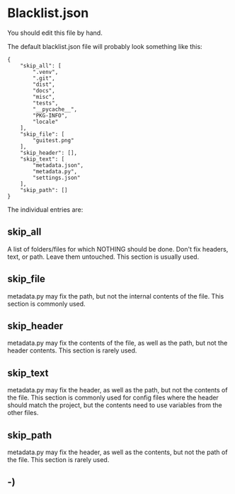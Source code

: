 <!----------------------------------------------------------------------------->
<!-- Project : PyPlate                                         /          \  -->
<!-- Filename: blacklist.md                                   |     ()     | -->
<!-- Date    : 12/19/2022                                     |            | -->
<!-- Author  : cyclopticnerve                                 |   \____/   | -->
<!-- License : WTFPLv2                                         \          /  -->
<!----------------------------------------------------------------------------->

# Blacklist.json

You should edit this file by hand.

The default blacklist.json file will probably look something like this:
```
{
    "skip_all": [
        ".venv",
        ".git",
        "dist",
        "docs",
        "misc",
        "tests",
        "__pycache__",
        "PKG-INFO",
        "locale"
    ],
    "skip_file": [
        "guitest.png"
    ],
    "skip_header": [],
    "skip_text": [
        "metadata.json",
        "metadata.py",
        "settings.json"
    ],
    "skip_path": []
}
```

The individual entries are:

## skip_all
A list of folders/files for which NOTHING should be done. Don't fix headers, 
text, or path. Leave them untouched. This section is usually used.

## skip_file
metadata.py may fix the path, but not the internal contents of the file. This 
section is commonly used.

## skip_header
metadata.py may fix the contents of the file, as well as the path, but not the 
header contents. This section is rarely used.

## skip_text
metadata.py may fix the header, as well as the path, but not the contents of 
the file. This section is commonly used for config files where the header 
should match the project, but the contents need to use variables from the other 
files.

## skip_path
metadata.py may fix the header, as well as the contents, but not the path of 
the file. This section is rarely used.

## -)
<!-- -) -->
